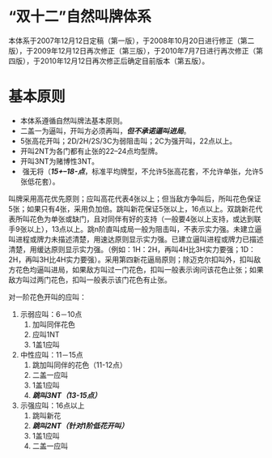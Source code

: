 “双十二”自然叫牌体系
=================

本体系于2007年12月12日定稿（第一版），于2008年10月20日进行修正（第二版），于2009年12月12日再次修正（第三版），于2010年7月7日进行再次修正（第四版），于2010年12月12日再次修正后确定目前版本（第五版）。

# 基本原则
* 本体系遵循自然叫牌法基本原则。
* 二盖一为逼叫，开叫方必须再叫，***但不承诺逼叫进局***。
* 5张高花开叫；2D/2H/2S/3C为弱阻击叫；2C为强开叫，22点以上。
* 开叫2NT为各门都有止张的22–24点均型牌。
* 开叫3NT为赌博性3NT。
*  强无将（***15+–18-点***，标准平均牌型，不允许5张高花套，不允许单张，允许5张低花套）。

叫牌采用高花优先原则；应叫高花代表4张以上；但当敌方争叫后，所叫花色保证5张；如果只有4张，采用负加倍。跳叫新花保证5张以上，16点以上。双跳新花代表所叫花色为单张或缺门，且对同伴有好的支持（一般要4张以上支持，或达到联手9张以上），13点以上。跳n阶直叫成局一般为阻击叫，不表示实力强。未建立逼叫进程或牌力未描述清楚，用速达原则显示实力强。已建立逼叫进程或牌力已描述清楚，用缓达原则显示实力强。（例如：1H：2H，再叫4H比3H实力要强；1D：2H，再叫3H比4H实力要强）。采用第四新花逼局原则；除迈克尔扣叫外，扣叫敌方花色均逼叫进局，如果敌方叫过一门花色，扣叫一般表示询问该花色止张；如果敌方叫过两门花色，扣叫一般表示该门花色有止张。

对一阶花色开叫的应叫：
1. 示弱应叫：6－10点
    1. 加叫同伴花色
    1. 应叫1NT
    1. 1盖1应叫
1. 中性应叫：11－15点
    1. 跳加叫同伴的花色（11-12点）
    2. 二盖一应叫
    3. 1盖1应叫
    4. ***跳叫3NT（13-15点）***
1. 示强应叫：16点以上
    1. 跳叫新花
    2. ***跳叫2NT（针对1阶低花开叫）***
    3. 1盖1应叫
    4. 二盖一应叫
